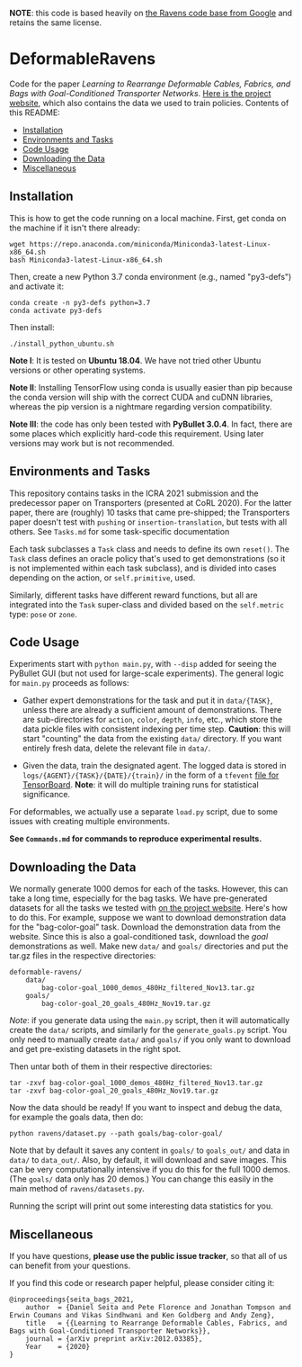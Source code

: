 **NOTE**: this code is based heavily on [the Ravens code base from Google][6]
and retains the same license.

# DeformableRavens

Code for the paper *Learning to Rearrange Deformable Cables, Fabrics, and Bags
with Goal-Conditioned Transporter Networks*. [Here is the project website][5],
which also contains the data we used to train policies.  Contents of this
README:

- [Installation](#installation)
- [Environments and Tasks](#environments-and-tasks)
- [Code Usage](#code-usage)
- [Downloading the Data](#downloading-the-data)
- [Miscellaneous](#miscellaneous)


## Installation

This is how to get the code running on a local machine. First, get conda on the
machine if it isn't there already:

```
wget https://repo.anaconda.com/miniconda/Miniconda3-latest-Linux-x86_64.sh
bash Miniconda3-latest-Linux-x86_64.sh
```

Then, create a new Python 3.7 conda environment (e.g., named "py3-defs") and
activate it:

```
conda create -n py3-defs python=3.7
conda activate py3-defs
```

Then install:

```
./install_python_ubuntu.sh
```

**Note I**: It is tested on **Ubuntu 18.04**. We have not tried other Ubuntu
versions or other operating systems.

**Note II**: Installing TensorFlow using conda is usually easier than pip
because the conda version will ship with the correct CUDA and cuDNN libraries,
whereas the pip version is a nightmare regarding version compatibility.

**Note III**: the code has only been tested with **PyBullet 3.0.4**. In fact,
there are some places which explicitly hard-code this requirement. Using later
versions may work but is not recommended.

## Environments and Tasks

This repository contains tasks in the ICRA 2021 submission and the predecessor
paper on Transporters (presented at CoRL 2020). For the latter paper, there are
(roughly) 10 tasks that came pre-shipped; the Transporters paper doesn't test
with `pushing` or `insertion-translation`, but tests with all others. See
`Tasks.md` for some task-specific documentation

Each task subclasses a `Task` class and needs to define its own `reset()`. The
`Task` class defines an oracle policy that's used to get demonstrations (so it
is not implemented within each task subclass), and is divided into cases
depending on the action, or `self.primitive`, used.

Similarly, different tasks have different reward functions, but all are
integrated into the `Task` super-class and divided based on the `self.metric`
type: `pose` or `zone`.

## Code Usage

Experiments start with `python main.py`, with `--disp` added for seeing the
PyBullet GUI (but not used for large-scale experiments). The general logic for
`main.py` proceeds as follows:

- Gather expert demonstrations for the task and put it in `data/{TASK}`, unless
  there are already a sufficient amount of demonstrations. There are
  sub-directories for `action`, `color`, `depth`, `info`, etc., which store the
  data pickle files with consistent indexing per time step. **Caution**: this
  will start "counting" the data from the existing `data/` directory. If you
  want entirely fresh data, delete the relevant file in `data/`.

- Given the data, train the designated agent. The logged data is stored in
  `logs/{AGENT}/{TASK}/{DATE}/{train}/` in the form of a `tfevent` [file for
  TensorBoard][4]. **Note**: it will do multiple training runs for statistical
  significance.

For deformables, we actually use a separate `load.py` script, due to some
issues with creating multiple environments.

**See `Commands.md` for commands to reproduce experimental results.**

## Downloading the Data

We normally generate 1000 demos for each of the tasks. However, this can take a
long time, especially for the bag tasks. We have pre-generated datasets for all
the tasks we tested with [on the project website][5]. Here's how to do this.
For example, suppose we want to download demonstration data for the
"bag-color-goal" task. Download the demonstration data from the website. Since
this is also a goal-conditioned task, download the *goal* demonstrations as
well. Make new `data/` and `goals/` directories and put the tar.gz files in the
respective directories:

```
deformable-ravens/
    data/
        bag-color-goal_1000_demos_480Hz_filtered_Nov13.tar.gz
    goals/
        bag-color-goal_20_goals_480Hz_Nov19.tar.gz
```

*Note*: if you generate data using the `main.py` script, then it will
automatically create the `data/` scripts, and similarly for the
`generate_goals.py` script. You only need to manually create `data/` and
`goals/` if you only want to download and get pre-existing datasets in the
right spot.

Then untar both of them in their respective directories:

```
tar -zxvf bag-color-goal_1000_demos_480Hz_filtered_Nov13.tar.gz
tar -zxvf bag-color-goal_20_goals_480Hz_Nov19.tar.gz
```

Now the data should be ready! If you want to inspect and debug the data, for
example the goals data, then do:

```
python ravens/dataset.py --path goals/bag-color-goal/
```

Note that by default it saves any content in `goals/` to `goals_out/` and data
in `data/` to `data_out/`. Also, by default, it will download and save images.
This can be very computationally intensive if you do this for the full 1000
demos. (The `goals/` data only has 20 demos.) You can change this easily in the
main method of `ravens/datasets.py`.

Running the script will print out some interesting data statistics for you.


## Miscellaneous

If you have questions, **please use the public issue tracker**, so that all of
us can benefit from your questions.

If you find this code or research paper helpful, please consider citing it:

```
@inproceedings{seita_bags_2021,
    author  = {Daniel Seita and Pete Florence and Jonathan Tompson and Erwin Coumans and Vikas Sindhwani and Ken Goldberg and Andy Zeng},
    title   = {{Learning to Rearrange Deformable Cables, Fabrics, and Bags with Goal-Conditioned Transporter Networks}},
    journal = {arXiv preprint arXiv:2012.03385},
    Year    = {2020}
}
```

[1]:https://www.tensorflow.org/hub/installation
[2]:https://github.com/tensorflow/addons/issues/1132
[3]:https://partner-code.googlesource.com/project-reach/+/75459a560ea9ae4b9d7283ef39d4a4d99598ab81
[4]:https://stackoverflow.com/a/56537286/3287820
[5]:https://berkeleyautomation.github.io/bags/
[6]:https://github.com/google-research/ravens

